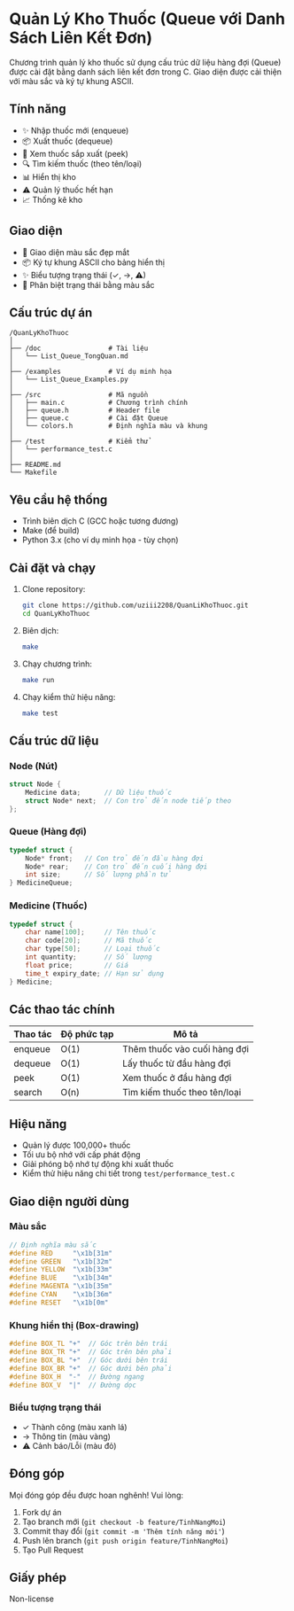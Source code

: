 
# Quản Lý Kho Thuốc (Queue với Danh Sách Liên Kết Đơn)

Chương trình quản lý kho thuốc sử dụng cấu trúc dữ liệu hàng đợi (Queue) được cài đặt bằng danh sách liên kết đơn trong C. Giao diện được cải thiện với màu sắc và ký tự khung ASCII.

## Tính năng

- ✨ Nhập thuốc mới (enqueue)
- 📦 Xuất thuốc (dequeue)
- 👀 Xem thuốc sắp xuất (peek)
- 🔍 Tìm kiếm thuốc (theo tên/loại)
- 📊 Hiển thị kho
- ⚠️ Quản lý thuốc hết hạn
- 📈 Thống kê kho

## Giao diện

- 🎨 Giao diện màu sắc đẹp mắt
- 📦 Ký tự khung ASCII cho bảng hiển thị
- ✨ Biểu tượng trạng thái (✓, →, ⚠)
- 🎯 Phân biệt trạng thái bằng màu sắc

## Cấu trúc dự án

```plaintext
/QuanLyKhoThuoc
│
├── /doc                 # Tài liệu
│   └── List_Queue_TongQuan.md
│
├── /examples            # Ví dụ minh họa
│   └── List_Queue_Examples.py
│
├── /src                 # Mã nguồn
│   ├── main.c           # Chương trình chính
│   ├── queue.h          # Header file
│   ├── queue.c          # Cài đặt Queue
│   └── colors.h         # Định nghĩa màu và khung
│
├── /test                # Kiểm thử
│   └── performance_test.c
│
├── README.md
└── Makefile
```

## Yêu cầu hệ thống

- Trình biên dịch C (GCC hoặc tương đương)
- Make (để build)
- Python 3.x (cho ví dụ minh họa - tùy chọn)

## Cài đặt và chạy

1. Clone repository:

   ```bash
   git clone https://github.com/uziii2208/QuanLiKhoThuoc.git
   cd QuanLyKhoThuoc
   ```

2. Biên dịch:

   ```bash
   make
   ```

3. Chạy chương trình:

   ```bash
   make run
   ```

4. Chạy kiểm thử hiệu năng:

   ```bash
   make test
   ```

## Cấu trúc dữ liệu

### Node (Nút)

```c
struct Node {
    Medicine data;      // Dữ liệu thuốc
    struct Node* next;  // Con trỏ đến node tiếp theo
};
```

### Queue (Hàng đợi)

```c
typedef struct {
    Node* front;   // Con trỏ đến đầu hàng đợi
    Node* rear;    // Con trỏ đến cuối hàng đợi
    int size;      // Số lượng phần tử
} MedicineQueue;
```

### Medicine (Thuốc)

```c
typedef struct {
    char name[100];     // Tên thuốc
    char code[20];      // Mã thuốc
    char type[50];      // Loại thuốc
    int quantity;       // Số lượng
    float price;        // Giá
    time_t expiry_date; // Hạn sử dụng
} Medicine;
```

## Các thao tác chính

| Thao tác | Độ phức tạp | Mô tả |
|----------|-------------|-------|
| enqueue  | O(1)        | Thêm thuốc vào cuối hàng đợi |
| dequeue  | O(1)        | Lấy thuốc từ đầu hàng đợi |
| peek     | O(1)        | Xem thuốc ở đầu hàng đợi |
| search   | O(n)        | Tìm kiếm thuốc theo tên/loại |

## Hiệu năng

- Quản lý được 100,000+ thuốc
- Tối ưu bộ nhớ với cấp phát động
- Giải phóng bộ nhớ tự động khi xuất thuốc
- Kiểm thử hiệu năng chi tiết trong `test/performance_test.c`

## Giao diện người dùng

### Màu sắc

```c
// Định nghĩa màu sắc
#define RED     "\x1b[31m"
#define GREEN   "\x1b[32m"
#define YELLOW  "\x1b[33m"
#define BLUE    "\x1b[34m"
#define MAGENTA "\x1b[35m"
#define CYAN    "\x1b[36m"
#define RESET   "\x1b[0m"
```

### Khung hiển thị (Box-drawing)

```c
#define BOX_TL "+"  // Góc trên bên trái
#define BOX_TR "+"  // Góc trên bên phải
#define BOX_BL "+"  // Góc dưới bên trái
#define BOX_BR "+"  // Góc dưới bên phải
#define BOX_H  "-"  // Đường ngang
#define BOX_V  "|"  // Đường dọc
```

### Biểu tượng trạng thái

- ✓ Thành công (màu xanh lá)
- → Thông tin (màu vàng)
- ⚠ Cảnh báo/Lỗi (màu đỏ)

## Đóng góp

Mọi đóng góp đều được hoan nghênh! Vui lòng:

1. Fork dự án
2. Tạo branch mới (`git checkout -b feature/TinhNangMoi`)
3. Commit thay đổi (`git commit -m 'Thêm tính năng mới'`)
4. Push lên branch (`git push origin feature/TinhNangMoi`)
5. Tạo Pull Request

## Giấy phép

Non-license
